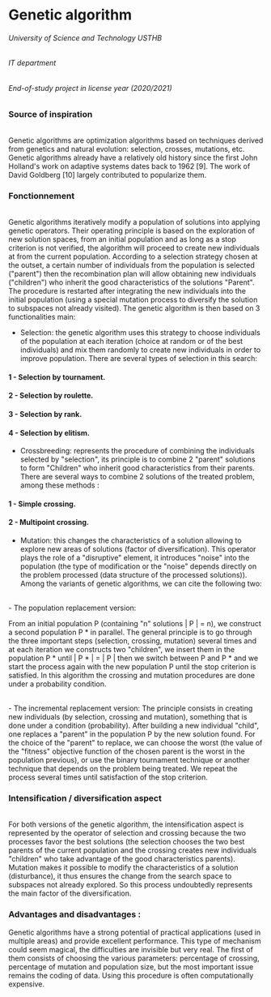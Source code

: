 <H1> Genetic algorithm </h1>
  <H6> University of Science and Technology USTHB </H6>
  <H6> IT department </H6>
  <H6> End-of-study project in license year (2020/2021) </H6>
  
<H3> Source of inspiration </H3>
<br>
Genetic algorithms are optimization algorithms based on techniques
derived from genetics and natural evolution: selection, crosses, mutations, etc.
Genetic algorithms already have a relatively old history since the first
John Holland's work on adaptive systems dates back to 1962 [9]. The work of
David Goldberg [10] largely contributed to popularize them.
<br>

<H3> Fonctionnement </H3>
<br>
Genetic algorithms iteratively modify a population of solutions into
applying genetic operators. Their operating principle is based on
the exploration of new solution spaces, from an initial population and as long as a
stop criterion is not verified, the algorithm will proceed to create new individuals at
from the current population.
According to a selection strategy chosen at the outset, a certain number of individuals from the
population is selected ("parent") then the recombination plan will allow obtaining
new individuals ("children") who inherit the good characteristics of the solutions
"Parent". The procedure is restarted after integrating the new individuals into the
initial population (using a special mutation process to diversify the solution to
subspaces not already visited). The genetic algorithm is then based on 3 functionalities
main:
<br>

- Selection: the genetic algorithm uses this strategy to choose individuals
of the population at each iteration (choice at random or of the best individuals) and
mix them randomly to create new individuals in order to improve
population.
There are several types of selection in this search:

 <H4> 1 - Selection by tournament. </H4> 
 <H4> 2 - Selection by roulette. </H4> 
 <H4> 3 - Selection by rank. </H4> 
 <H4> 4 - Selection by elitism. </H4> 

- Crossbreeding: represents the procedure of combining the individuals selected by
"selection", its principle is to combine 2 "parent" solutions to form
"Children" who inherit good characteristics from their parents.
There are several ways to combine 2 solutions of the treated problem, among these
methods :

<H4> 1 - Simple crossing. </H4> 
<H4> 2 - Multipoint crossing. </H4> 

- Mutation: this changes the characteristics of a solution allowing
to explore new areas of solutions (factor of diversification). This operator
plays the role of a "disruptive" element, it introduces "noise" into the
population (the type of modification or the "noise" depends directly on the problem
processed (data structure of the processed solutions)).
Among the variants of genetic algorithms, we can cite the following two:
<br>
- The population replacement version:

From an initial population P (containing "n" solutions | P | = n), we construct a
second population P * in parallel. The general principle is to go through the three
important steps (selection, crossing, mutation) several times and at each iteration we
constructs two "children", we insert them in the population P * until | P * | = | P | then
we switch between P and P * and we start the process again with the new population P
until the stop criterion is satisfied.
In this algorithm the crossing and mutation procedures are done under a
probability condition.

<br>
- The incremental replacement version:
The principle consists in creating new individuals (by selection, crossing and
mutation), something that is done under a condition (probability). After building a
new individual "child", one replaces a "parent" in the population P by the new
solution found.
For the choice of the "parent" to replace, we can choose the worst (the value of the
"fitness" objective function of the chosen parent is the worst in the population
previous), or use the binary tournament technique or another technique that
depends on the problem being treated. We repeat the process several times until satisfaction of the stop criterion.
<br>

<H3> Intensification / diversification aspect </H3>
<br>
For both versions of the genetic algorithm, the intensification aspect is represented by
the operator of selection and crossing because the two processes favor the best
solutions (the selection chooses the two best parents of the current population and the
crossing creates new individuals "children" who take advantage of the good characteristics
parents). Mutation makes it possible to modify the characteristics of a solution
(disturbance), it thus ensures the change from the search space to subspaces
not already explored. So this process undoubtedly represents the main factor of the
diversification.
<br>

<H3> Advantages and disadvantages : </H3>
Genetic algorithms have a strong potential of practical applications (used in
multiple areas) and provide excellent performance. This type of mechanism could
seem magical, the difficulties are invisible but very real. The first of them
consists of choosing the various parameters: percentage of crossing, percentage of
mutation and population size, but the most important issue remains the coding of
data. Using this procedure is often computationally expensive. 


